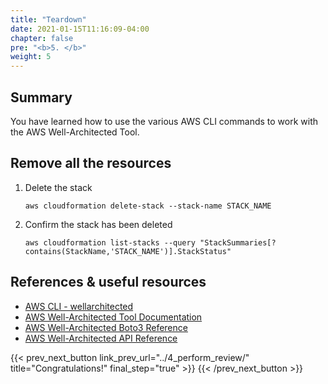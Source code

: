 ```yaml
---
title: "Teardown"
date: 2021-01-15T11:16:09-04:00
chapter: false
pre: "<b>5. </b>"
weight: 5
---
```


## Summary
You have learned how to use the various AWS CLI commands to work with the AWS Well-Architected Tool.

## Remove all the resources
1. Delete the stack
    ```
    aws cloudformation delete-stack --stack-name STACK_NAME
    ```
2. Confirm the stack has been deleted
    ```
    aws cloudformation list-stacks --query "StackSummaries[?contains(StackName,'STACK_NAME')].StackStatus"
    ```
## References & useful resources
* [AWS CLI - wellarchitected](https://awscli.amazonaws.com/v2/documentation/api/latest/reference/wellarchitected/index.html)
* [AWS Well-Architected Tool Documentation](https://docs.aws.amazon.com/wellarchitected/)
* [AWS Well-Architected Boto3 Reference](https://boto3.amazonaws.com/v1/documentation/api/latest/reference/services/wellarchitected.html)
* [AWS Well-Architected API Reference](https://docs.aws.amazon.com/wellarchitected/latest/APIReference/Welcome.html)


{{< prev_next_button link_prev_url="../4_perform_review/"  title="Congratulations!" final_step="true" >}}
{{< /prev_next_button >}}
